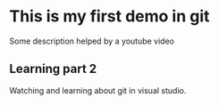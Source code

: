 # This is my first demo in git

Some description helped by a youtube video

## Learning part 2

Watching  and learning about git in visual studio.
